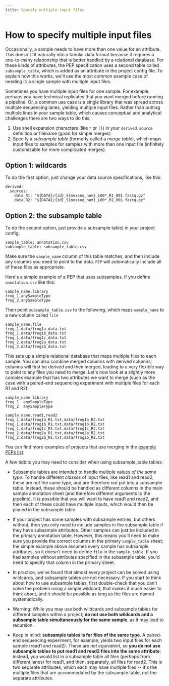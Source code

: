 ```yaml
---
title: Specify multiple input files
---
```


# How to specify multiple input files

Occasionally, a sample needs to have more than one value for an attribute. This doesn't fit naturally into a tabular data format because it requires a one-to-many relationship that is better handled by a relational database. For these kinds of attributes, the PEP specification uses a second table called `subsample_table`, which is added as an attribute in the project config file. To explain how this works, we'll use the most common example case of needing it: a single sample with multiple input files.

Sometimes you have multiple input files for one sample. For example, perhaps you have technical replicates that you want merged before running a pipeline. Or, a common use case is a single library that was spread across multiple sequencing lanes, yielding multiple input files. Rather than putting multiple lines in your sample table, which causes conceptual and analytical challenges there are two ways to do this:

1. Use shell expansion characters (like `*` or `[]`) in your `derived.source` definition or filename (good for simple merges)
2. Specify a *subsample table* (formerly called a *merge table*), which maps input files to samples for samples with more than one input file (infinitely customizable for more complicated merges).


## Option 1: wildcards

To do the first option, just change your data source specifications, like this:

```{yaml}
derived:
  sources:
    data_R1: "${DATA}/{id}_S{nexseq_num}_L00*_R1_001.fastq.gz"
    data_R2: "${DATA}/{id}_S{nexseq_num}_L00*_R2_001.fastq.gz"
```

## Option 2: the subsample table

To do the second option, just provide a subsample table) in your project config:

```{yaml}
sample_table: annotation.csv
subsample_table: subsample_table.csv
```

Make sure the `sample_name` column of this table matches, and then include any columns you need to point to the data. `PEP` will automatically include all of these files as appropriate. 

Here's a simple example of a PEP that uses subsamples. If you define `annotation.csv` like this:

```{csv}
sample_name,library
frog_1,anySampleType
frog_2,anySampleType
```

Then point `subsample_table.csv` to the following, which maps `sample_name` to a new column called `file`

```{csv}
sample_name,file
frog_1,data/frog1a_data.txt
frog_1,data/frog1b_data.txt
frog_1,data/frog1c_data.txt
frog_2,data/frog2a_data.txt
frog_2,data/frog2b_data.txt
```

This sets up a simple relational database that maps multiple files to each sample. You can also combine merged columns with derived columns; columns will first be derived and then merged, leading to a very flexible way to point to any files you need to merge. Let's now look at a slightly more complex example that has two attributes we want to merge (such as the case with a paired-end sequencing experiment with multiple files for each R1 and R2):

```{csv}
sample_name	library
frog_1	anySampleType
frog_2	anySampleType
```

```{csv}
sample_name,read1,read2
frog_1,data/frog1a_R1.txt,data/frog1a_R2.txt
frog_1,data/frog1b_R1.txt,data/frog1b_R2.txt
frog_1,data/frog1c_R1.txt,data/frog1c_R2.txt
frog_2,data/frog2a_R1.txt,data/frog2a_R2.txt
frog_2,data/frog2b_R1.txt,data/frog2b_R2.txt
```

You can find more examples of projects that use merging in the [example PEPs list](/docs/example_PEPs).

A few tidbits you may need to consider when using subsample_table tables:

- Subsample tables are intended to handle multiple values *of the same type*. To handle different *classes* of input files, like read1 and read2, these are *not* the same type, and are therefore *not* put into a subsample table. Instead, these should be handled as different columns in the main sample annotation sheet (and therefore different arguments to the pipeline). It is possible that you will want to have read1 and read2, and then each of these could have multiple inputs, which would then be placed in the subsample table.

- If your project has some samples with subsample entries, but others without, then you only need to include samples in the subsample table if they have subsample attributes. Other samples can just be included in the primary annotation table. However, this means you'll need to make sure you provide the correct columns in the primary `sample_table` sheet; the simple example above assumes every sample has subsample attributes, so it doesn't need to define `file` in the `sample_table`. If you had samples without attributes specified in the subsample table, you'd need to specify that column in the primary sheet.

- In practice, we've found that almost every project can be solved using wildcards, and subsample tables are not necessary. If you start to think about how to use subsample tables, first double-check that you can't solve the problem using a simple wildcard; that makes it much easier to think about, and it should be possible as long as the files are named systematically.

- Warning: While you may use both wildcards and subsample tables for different samples within a project; **do not use both wildcards and a subsample table simultaneously for the same sample**, as it may lead to recursion.

- Keep in mind: **subsample tables is for files of the same type**. A paired-end sequencing experiment, for example, yields two input files for each sample (read1 and read2). These are *not equivalent*, so **you do not use subsample tables to put read1 and read2 files into the same attribute**; instead, you would list in a subsample table all files (perhaps from different lanes) for read1, and then, separately, all files for read2. This is two separate attributes, which each may have multiple files -- it's the multiple files that are accommodated by the subsample table, not the separate attributes.
